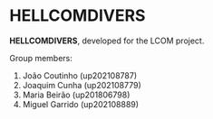 # HELLCOMDIVERS

**HELLCOMDIVERS**, developed for the LCOM project.


Group members:

1. João Coutinho (up202108787)
2. Joaquim Cunha (up202108779)
3. Maria Beirão (up201806798)
4. Miguel Garrido (up202108889)
